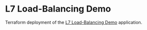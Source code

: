 # L7 Load-Balancing Demo
Terraform deployment of the [L7 Load-Balancing Demo](../../L7-Load-Balancing) application.